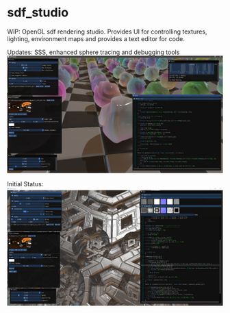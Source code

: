 # sdf_studio
WIP: OpenGL sdf rendering studio.  Provides UI for controlling textures, lighting, environment maps and provides a text editor for code.

Updates: SSS, enhanced sphere tracing and debugging tools
![screenshot2](https://raw.githubusercontent.com/zackpudil/sdf_studio/main/screenshot2.png)

Initial Status:
![screenshot](https://raw.githubusercontent.com/zackpudil/sdf_studio/main/screenshot.png)
